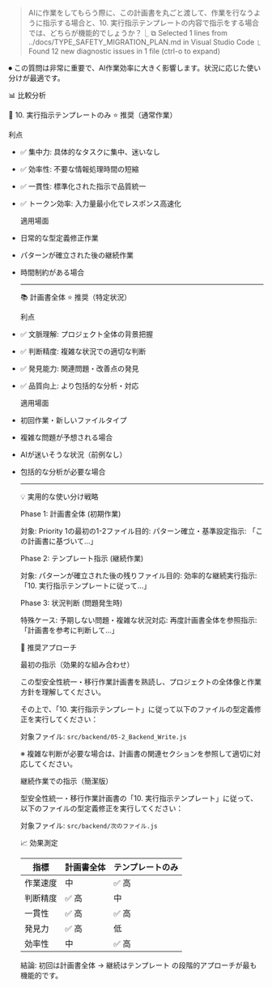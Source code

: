 > AIに作業をしてもらう際に、この計画書を丸ごと渡して、作業を行なうように指示する場合と、10. 実行指示テンプレートの内容で指示をする場合では、どちらが機能的でしょうか？⎿ ⧉ Selected 1 lines from ../docs/TYPE_SAFETY_MIGRATION_PLAN.md in Visual Studio Code ⎿ Found 12 new diagnostic issues in 1 file (ctrl-o to expand)

⏺ この質問は非常に重要で、AI作業効率に大きく影響します。状況に応じた使い分けが最適です。

📊 比較分析

🎯 10. 実行指示テンプレートのみ ⭐ 推奨（通常作業）

利点

- ✅ 集中力: 具体的なタスクに集中、迷いなし
- ✅ 効率性: 不要な情報処理時間の短縮
- ✅ 一貫性: 標準化された指示で品質統一
- ✅ トークン効率: 入力量最小化でレスポンス高速化

  適用場面

- 日常的な型定義修正作業
- パターンが確立された後の継続作業
- 時間制約がある場合

  ***

  📚 計画書全体 ⭐ 推奨（特定状況）

  利点

- ✅ 文脈理解: プロジェクト全体の背景把握
- ✅ 判断精度: 複雑な状況での適切な判断
- ✅ 発見能力: 関連問題・改善点の発見
- ✅ 品質向上: より包括的な分析・対応

  適用場面

- 初回作業・新しいファイルタイプ
- 複雑な問題が予想される場合
- AIが迷いそうな状況（前例なし）
- 包括的な分析が必要な場合

  ***

  💡 実用的な使い分け戦略

  Phase 1: 計画書全体 (初期作業)

  対象: Priority 1の最初の1-2ファイル目的: パターン確立・基準設定指示: 「この計画書に基づいて...」

  Phase 2: テンプレート指示 (継続作業)

  対象: パターンが確立された後の残りファイル目的: 効率的な継続実行指示: 「10. 実行指示テンプレートに従って...」

  Phase 3: 状況判断 (問題発生時)

  特殊ケース: 予期しない問題・複雑な状況対応: 再度計画書全体を参照指示: 「計画書を参考に判断して...」

  🎯 推奨アプローチ

  最初の指示（効果的な組み合わせ）

  この型安全性統一・移行作業計画書を熟読し、プロジェクトの全体像と作業方針を理解してください。

  その上で、「10. 実行指示テンプレート」に従って以下のファイルの型定義修正を実行してください：

  対象ファイル: `src/backend/05-2_Backend_Write.js`

  ※ 複雑な判断が必要な場合は、計画書の関連セクションを参照して適切に対応してください。

  継続作業での指示（簡潔版）

  型安全性統一・移行作業計画書の「10. 実行指示テンプレート」に従って、以下のファイルの型定義修正を実行してください：

  対象ファイル: `src/backend/次のファイル.js`

  📈 効果測定

  | 指標     | 計画書全体 | テンプレートのみ |
  | -------- | ---------- | ---------------- |
  | 作業速度 | 中         | ✅ 高            |
  | 判断精度 | ✅ 高      | 中               |
  | 一貫性   | ✅ 高      | ✅ 高            |
  | 発見力   | ✅ 高      | 低               |
  | 効率性   | 中         | ✅ 高            |

  結論: 初回は計画書全体 → 継続はテンプレート の段階的アプローチが最も機能的です。
